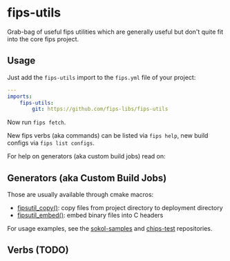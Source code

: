 # fips-utils

Grab-bag of useful fips utilities which are generally useful but don't
quite fit into the core fips project.

## Usage

Just add the ```fips-utils``` import to the ```fips.yml``` file
of your project:

```yaml
---
imports:
    fips-utils:
        git: https://github.com/fips-libs/fips-utils
```

Now run ```fips fetch```.

New fips verbs (aka commands) can be listed via ```fips help```, new
build configs via ```fips list configs```.

For help on generators (aka custom build jobs) read on:

## Generators (aka Custom Build Jobs)

Those are usually available through cmake macros:

- [fipsutil_copy()](fips-files/generators/copy.py): copy files from project directory to deployment directory
- [fipsutil_embed()](fips-files/generators/embed.py): embed binary files into C headers

For usage examples, see the [sokol-samples](https://github.com/floooh/sokol-samples/)
and [chips-test](https://github.com/floooh/chips-test/) repositories.

## Verbs (TODO)

